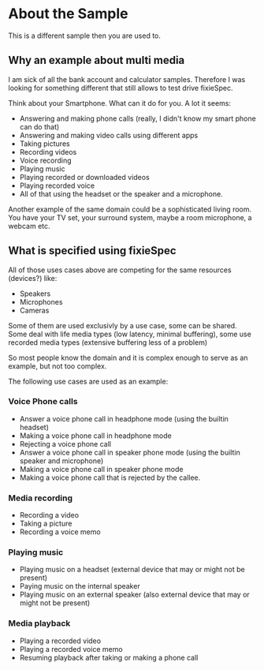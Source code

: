 # About the Sample #
This is a different sample then you are used to.

## Why an example about multi media ##
I am sick of all the bank account and calculator samples.
Therefore I was looking for something different that still allows to test drive fixieSpec.

Think about your Smartphone. What can it do for you. A lot it seems:

- Answering and making phone calls (really, I didn't know my smart phone can do that)
- Answering and making video calls using different apps
- Taking pictures
- Recording videos
- Voice recording
- Playing music
- Playing recorded or downloaded videos
- Playing recorded voice
- All of that using the headset or the speaker and a microphone.

Another example of the same domain could be a sophisticated living room.
You have your TV set, your surround system, maybe a room microphone, a webcam etc.

## What is specified using fixieSpec ##
All of those uses cases above are competing for the same resources (devices?) like:

- Speakers
- Microphones
- Cameras

Some of them are used exclusivly by a use case, some can be shared.
Some deal with life media types (low latency, minimal buffering),
some use recorded media types (extensive buffering less of a problem)

So most people know the domain and it is complex enough to serve as an example, but not too complex.

The following use cases are used as an example:

### Voice Phone calls ###
- Answer a voice phone call in headphone mode (using the builtin headset)
- Making a voice phone call in headphone mode
- Rejecting a voice phone call
- Answer a voice phone call in speaker phone mode (using the builtin speaker and microphone)
- Making a voice phone call in speaker phone mode
- Making a voice phone call that is rejected by the callee.

### Media recording ###
- Recording a video
- Taking a picture
- Recording a voice memo

### Playing music ###
- Playing music on a headset (external device that may or might not be present)
- Paying music on the internal speaker 
- Playing music on an external speaker (also external device that may or might not be present)

### Media playback ###
- Playing a recorded video
- Playing a recorded voice memo
- Resuming playback after taking or making a phone call








